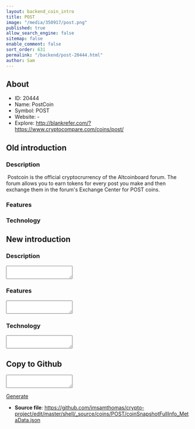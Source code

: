```yaml
---
layout: backend_coin_intro
title: POST
image: "/media/350917/post.png"
published: true
allow_search_engine: false
sitemap: false
enable_comment: false
sort_order: 631
permalink: "/backend/post-20444.html"
author: Sam
---
```


## About

- ID: 20444
- Name: PostCoin
- Symbol: POST
- Website: -
- Explore: http://blankrefer.com/?https://www.cryptocompare.com/coins/post/


## Old introduction

### Description

<p><span> Postcoin is the official cryptocrurrency of the Altcoinboard forum.</span><span> The forum allows you to earn tokens for every post you make and then exchange them in the forum&#39;s Exchange Center for POST coins. </span></p>

### Features


### Technology




## New introduction


### Description
<textarea id="meta_description" name="description"></textarea>

### Features
<textarea id="meta_features" name="features"></textarea>

### Technology
<textarea id="meta_technology" name="technology"></textarea>


## Copy to Github

<textarea id="coinsnapshotfullinfo_metadata"></textarea>

<a href="#gen" onclick="generateMetaDatJson()">Generate</a>

- **Source file**: <a href="https://github.com/imsamthomas/crypto-project/edit/master/shell/_source/coins/POST/coinSnapshotFullInfo_MetaData.json">https://github.com/imsamthomas/crypto-project/edit/master/shell/_source/coins/POST/coinSnapshotFullInfo_MetaData.json</a>

